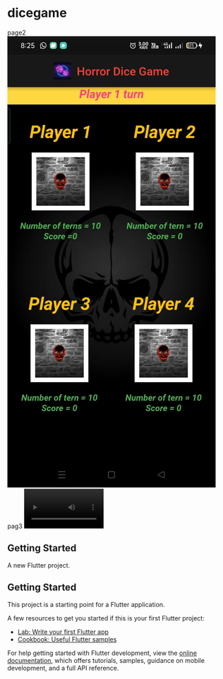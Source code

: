 # dicegame

page2
![Screenshot](ss.jpeg)
pag3
<video src='https://github.com/jonnybhai007/flutter/blob/main/dicegame/vd.mp4' width=180/>
![Screenshot]([vd.mp4](https://github.com/jonnybhai007/flutter/blob/main/dicegame/vd.mp4))
## Getting Started
A new Flutter project.

## Getting Started

This project is a starting point for a Flutter application.

A few resources to get you started if this is your first Flutter project:

- [Lab: Write your first Flutter app](https://docs.flutter.dev/get-started/codelab)
- [Cookbook: Useful Flutter samples](https://docs.flutter.dev/cookbook)

For help getting started with Flutter development, view the
[online documentation](https://docs.flutter.dev/), which offers tutorials,
samples, guidance on mobile development, and a full API reference.
